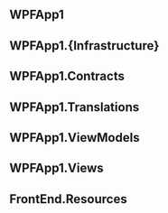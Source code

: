 ## WPFApp1

## WPFApp1.{Infrastructure}

## WPFApp1.Contracts

## WPFApp1.Translations

## WPFApp1.ViewModels

## WPFApp1.Views

## FrontEnd.Resources